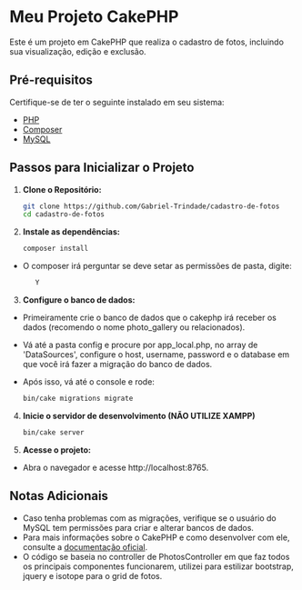 # Meu Projeto CakePHP

Este é um projeto em CakePHP que realiza o cadastro de fotos, incluindo sua visualização, edição e exclusão.

## Pré-requisitos

Certifique-se de ter o seguinte instalado em seu sistema:

-   [PHP](https://www.php.net) 
-   [Composer](https://getcomposer.org/download/)
-   [MySQL](https://dev.mysql.com/downloads/installer/)

## Passos para Inicializar o Projeto

1. **Clone o Repositório:**

    ```bash
    git clone https://github.com/Gabriel-Trindade/cadastro-de-fotos
    cd cadastro-de-fotos
    ```

2. **Instale as dependências:**

    ```bash
    composer install
    ```

 - O composer irá perguntar se deve setar as permissões de pasta, digite:

    ```bash
       Y
    ```

3. **Configure o banco de dados:**

- Primeiramente crie o banco de dados que o cakephp irá receber os dados (recomendo o nome photo_gallery ou relacionados).

- Vá até a pasta config e procure por app_local.php, no array de 'DataSources', configure o host, username, password e o database em que você irá fazer a migração do banco de dados.

-   Após isso, vá até o console e rode:

    ```bash
    bin/cake migrations migrate
    ```

4. **Inicie o servidor de desenvolvimento (NÃO UTILIZE XAMPP)**

    ```bash
    bin/cake server
    ```

5. **Acesse o projeto:**

-   Abra o navegador e acesse http://localhost:8765.

## Notas Adicionais

 - Caso tenha problemas com as migrações, verifique se o usuário do MySQL tem permissões para criar e alterar bancos de dados.
 - Para mais informações sobre o CakePHP e como desenvolver com ele, consulte a [documentação oficial](https://book.cakephp.org/4/en/).
 - O código se baseia no controller de PhotosController em que faz todos os principais componentes funcionarem, utilizei para estilizar bootstrap, jquery e isotope para o grid de fotos.
